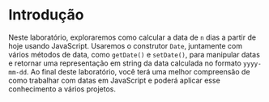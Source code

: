 # Introdução

Neste laboratório, exploraremos como calcular a data de `n` dias a partir de hoje usando JavaScript. Usaremos o construtor `Date`, juntamente com vários métodos de data, como `getDate()` e `setDate()`, para manipular datas e retornar uma representação em string da data calculada no formato `yyyy-mm-dd`. Ao final deste laboratório, você terá uma melhor compreensão de como trabalhar com datas em JavaScript e poderá aplicar esse conhecimento a vários projetos.
